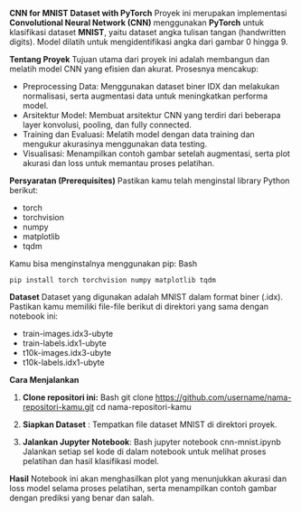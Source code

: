 **CNN for MNIST Dataset with PyTorch**
Proyek ini merupakan implementasi **Convolutional Neural Network (CNN)** menggunakan **PyTorch** untuk klasifikasi dataset **MNIST**, yaitu dataset angka tulisan tangan (handwritten digits). Model dilatih untuk mengidentifikasi angka dari gambar 0 hingga 9.

**Tentang Proyek**
Tujuan utama dari proyek ini adalah membangun dan melatih model CNN yang efisien dan akurat. Prosesnya mencakup:
- Preprocessing Data: Menggunakan dataset biner IDX dan melakukan normalisasi, serta augmentasi data untuk meningkatkan performa model.
- Arsitektur Model: Membuat arsitektur CNN yang terdiri dari beberapa layer konvolusi, pooling, dan fully connected.
- Training dan Evaluasi: Melatih model dengan data training dan mengukur akurasinya menggunakan data testing.
- Visualisasi: Menampilkan contoh gambar setelah augmentasi, serta plot akurasi dan loss untuk memantau proses pelatihan.

**Persyaratan (Prerequisites)**
Pastikan kamu telah menginstal library Python berikut:
- torch
- torchvision
- numpy
- matplotlib
- tqdm

Kamu bisa menginstalnya menggunakan pip:
Bash
```
pip install torch torchvision numpy matplotlib tqdm
```

**Dataset**
Dataset yang digunakan adalah MNIST dalam format biner (.idx). Pastikan kamu memiliki file-file berikut di direktori yang sama dengan notebook ini:
- train-images.idx3-ubyte
- train-labels.idx1-ubyte
- t10k-images.idx3-ubyte
- t10k-labels.idx1-ubyte

**Cara Menjalankan**
1. **Clone repositori ini:**
Bash
git clone https://github.com/username/nama-repositori-kamu.git
cd nama-repositori-kamu

2. **Siapkan Dataset** : Tempatkan file dataset MNIST di direktori proyek.
3. **Jalankan Jupyter Notebook**:
Bash
jupyter notebook cnn-mnist.ipynb
Jalankan setiap sel kode di dalam notebook untuk melihat proses pelatihan dan hasil klasifikasi model.

**Hasil** 
Notebook ini akan menghasilkan plot yang menunjukkan akurasi dan loss model selama proses pelatihan, serta menampilkan contoh gambar dengan prediksi yang benar dan salah.
